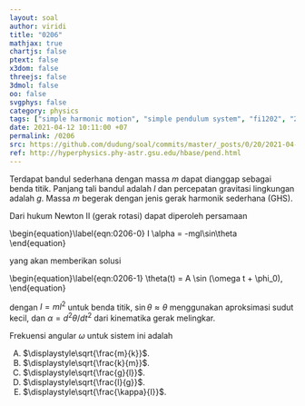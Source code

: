```yaml
---
layout: soal
author: viridi
title: "0206"
mathjax: true
chartjs: false
ptext: false
x3dom: false
threejs: false
3dmol: false
oo: false
svgphys: false
category: physics
tags: ["simple harmonic motion", "simple pendulum system", "fi1202", "2020-2"]
date: 2021-04-12 10:11:00 +07
permalink: /0206
src: https://github.com/dudung/soal/commits/master/_posts/0/20/2021-04-12-simple-harmonic-motion-6.md
ref: http://hyperphysics.phy-astr.gsu.edu/hbase/pend.html
---
```

Terdapat bandul sederhana dengan massa $m$ dapat dianggap sebagai benda titik. Panjang tali bandul adalah $l$ dan percepatan gravitasi lingkungan adalah $g$. Massa $m$ begerak dengan jenis gerak harmonik sederhana (GHS).

Dari hukum Newton II (gerak rotasi) dapat diperoleh persamaan

\begin{equation}\label{eqn:0206-0}
I \alpha = -mgl\sin\theta
\end{equation}

yang akan memberikan solusi

\begin{equation}\label{eqn:0206-1}
\theta(t) = A \sin (\omega t + \phi_0),
\end{equation}

dengan $I = ml^2$ untuk benda titik, $\sin\theta \approx \theta$ menggunakan aproksimasi sudut kecil, dan $\alpha = d^2\theta/dt^2$ dari kinematika gerak melingkar.

Frekuensi angular $\omega$ untuk sistem ini adalah

<ol type="A">
<li>$\displaystyle\sqrt{\frac{m}{k}}$.
<li>$\displaystyle\sqrt{\frac{k}{m}}$.
<li>$\displaystyle\sqrt{\frac{g}{l}}$.
<li>$\displaystyle\sqrt{\frac{l}{g}}$.
<li>$\displaystyle\sqrt{\frac{\kappa}{I}}$.
